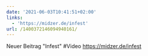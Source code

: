 ```yaml
---
date: '2021-06-03T10:41:51+02:00'
links:
  - 'https://midzer.de/infest'
url: /1400372146094940161/
---
```

Neuer Beitrag "Infest" #Video https://midzer.de/infest
